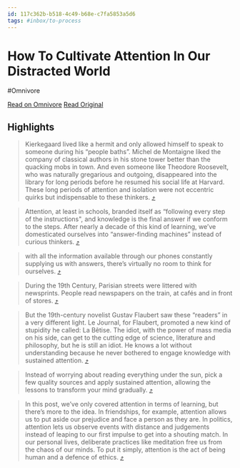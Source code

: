 ```yaml
---
id: 117c362b-b518-4c49-b68e-c7fa5853a5d6
tags: #inbox/to-process 
---
```


# How To Cultivate Attention In Our Distracted World
#Omnivore

[Read on Omnivore](https://omnivore.app/me/how-to-cultivate-attention-in-our-distracted-world-1874aafe2b7)
[Read Original](https://amugofinsights.substack.com/p/how-to-cultivate-attention-in-our?r=222kot)

## Highlights

> Kierkegaard lived like a hermit and only allowed himself to speak to someone during his “people baths”. Michel de Montaigne liked the company of classical authors in his stone tower better than the quacking mobs in town. And even someone like Theodore Roosevelt, who was naturally gregarious and outgoing, disappeared into the library for long periods before he resumed his social life at Harvard. These long periods of attention and isolation were not eccentric quirks but indispensable to these thinkers. [⤴️](https://omnivore.app/me/how-to-cultivate-attention-in-our-distracted-world-1874aafe2b7#c06dc054-56a5-4a00-9f14-1032e4ebf8a4)

> Attention, at least in schools, branded itself as “following every step of the instructions", and knowledge is the final answer if we conform to the steps. After nearly a decade of this kind of learning, we’ve domesticated ourselves into “answer-finding machines” instead of curious thinkers. [⤴️](https://omnivore.app/me/how-to-cultivate-attention-in-our-distracted-world-1874aafe2b7#42acaf24-3a2c-45ed-a6f2-8bb1daa20816)

> with all the information available through our phones  constantly supplying us with answers, there’s virtually no room to think for ourselves. [⤴️](https://omnivore.app/me/how-to-cultivate-attention-in-our-distracted-world-1874aafe2b7#7e2275c7-d52a-4ab2-b4f9-dc2d56431568)

> During the 19th Century, Parisian streets were littered with newsprints. People read newspapers on the train, at cafés and in front of stores. [⤴️](https://omnivore.app/me/how-to-cultivate-attention-in-our-distracted-world-1874aafe2b7#59b3eac5-84f0-4bd7-9d6f-f15542614abc)

> But the 19th-century novelist Gustav Flaubert saw these “readers” in a very different light. Le Journal, for Flaubert, promoted a new kind of stupidity he called: La Bêtise. The idiot, with the power of mass media on his side, can get to the cutting edge of science, literature and philosophy, but he is still an idiot. He knows a lot without understanding because he never bothered to engage knowledge with sustained attention. [⤴️](https://omnivore.app/me/how-to-cultivate-attention-in-our-distracted-world-1874aafe2b7#f04ffed9-aa41-4709-a63e-320f80375656)

> Instead of worrying about reading everything under the sun, pick a few quality sources and apply sustained attention, allowing the lessons to transform your mind gradually. [⤴️](https://omnivore.app/me/how-to-cultivate-attention-in-our-distracted-world-1874aafe2b7#cead7f76-e906-4ef0-8272-e47a9e308f27)

> In this post, we’ve only covered attention in terms of learning, but there’s more to the idea. In friendships, for example, attention allows us to put aside our prejudice and face a person as they are. In politics, attention lets us observe events with distance and judgements instead of leaping to our first impulse to get into a shouting match. In our personal lives, deliberate practices like meditation free us from the chaos of our minds. To put it simply, attention is the act of being human and a defence of ethics. [⤴️](https://omnivore.app/me/how-to-cultivate-attention-in-our-distracted-world-1874aafe2b7#46435de4-ff72-4777-b983-49e611f88eea)

